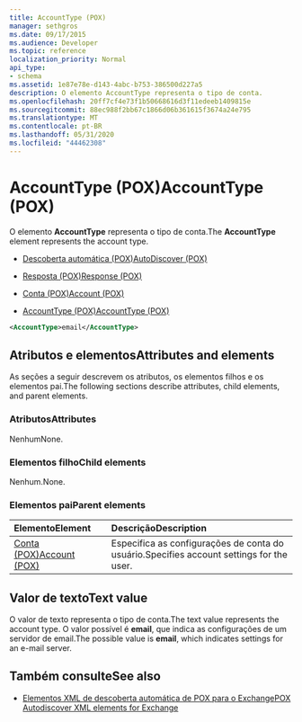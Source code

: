 ```yaml
---
title: AccountType (POX)
manager: sethgros
ms.date: 09/17/2015
ms.audience: Developer
ms.topic: reference
localization_priority: Normal
api_type:
- schema
ms.assetid: 1e87e78e-d143-4abc-b753-386500d227a5
description: O elemento AccountType representa o tipo de conta.
ms.openlocfilehash: 20ff7cf4e73f1b50668616d3f11edeeb1409815e
ms.sourcegitcommit: 88ec988f2bb67c1866d06b361615f3674a24e795
ms.translationtype: MT
ms.contentlocale: pt-BR
ms.lasthandoff: 05/31/2020
ms.locfileid: "44462308"
---
```

# <a name="accounttype-pox"></a><span data-ttu-id="a31e0-103">AccountType (POX)</span><span class="sxs-lookup"><span data-stu-id="a31e0-103">AccountType (POX)</span></span>

<span data-ttu-id="a31e0-104">O elemento **AccountType** representa o tipo de conta.</span><span class="sxs-lookup"><span data-stu-id="a31e0-104">The **AccountType** element represents the account type.</span></span> 
  
- [<span data-ttu-id="a31e0-105">Descoberta automática (POX)</span><span class="sxs-lookup"><span data-stu-id="a31e0-105">AutoDiscover (POX)</span></span>](autodiscover-pox.md)
  
- [<span data-ttu-id="a31e0-106">Resposta (POX)</span><span class="sxs-lookup"><span data-stu-id="a31e0-106">Response (POX)</span></span>](response-pox.md)
  
- [<span data-ttu-id="a31e0-107">Conta (POX)</span><span class="sxs-lookup"><span data-stu-id="a31e0-107">Account (POX)</span></span>](account-pox.md)
  
- [<span data-ttu-id="a31e0-108">AccountType (POX)</span><span class="sxs-lookup"><span data-stu-id="a31e0-108">AccountType (POX)</span></span>](accounttype-pox.md)
  
```xml
<AccountType>email</AccountType>
```

## <a name="attributes-and-elements"></a><span data-ttu-id="a31e0-109">Atributos e elementos</span><span class="sxs-lookup"><span data-stu-id="a31e0-109">Attributes and elements</span></span>

<span data-ttu-id="a31e0-110">As seções a seguir descrevem os atributos, os elementos filhos e os elementos pai.</span><span class="sxs-lookup"><span data-stu-id="a31e0-110">The following sections describe attributes, child elements, and parent elements.</span></span>
  
### <a name="attributes"></a><span data-ttu-id="a31e0-111">Atributos</span><span class="sxs-lookup"><span data-stu-id="a31e0-111">Attributes</span></span>

<span data-ttu-id="a31e0-112">Nenhum</span><span class="sxs-lookup"><span data-stu-id="a31e0-112">None.</span></span>
  
### <a name="child-elements"></a><span data-ttu-id="a31e0-113">Elementos filho</span><span class="sxs-lookup"><span data-stu-id="a31e0-113">Child elements</span></span>

<span data-ttu-id="a31e0-114">Nenhum.</span><span class="sxs-lookup"><span data-stu-id="a31e0-114">None.</span></span>
  
### <a name="parent-elements"></a><span data-ttu-id="a31e0-115">Elementos pai</span><span class="sxs-lookup"><span data-stu-id="a31e0-115">Parent elements</span></span>

|<span data-ttu-id="a31e0-116">**Elemento**</span><span class="sxs-lookup"><span data-stu-id="a31e0-116">**Element**</span></span>|<span data-ttu-id="a31e0-117">**Descrição**</span><span class="sxs-lookup"><span data-stu-id="a31e0-117">**Description**</span></span>|
|:-----|:-----|
|[<span data-ttu-id="a31e0-118">Conta (POX)</span><span class="sxs-lookup"><span data-stu-id="a31e0-118">Account (POX)</span></span>](account-pox.md) <br/> |<span data-ttu-id="a31e0-119">Especifica as configurações de conta do usuário.</span><span class="sxs-lookup"><span data-stu-id="a31e0-119">Specifies account settings for the user.</span></span>  <br/> |
   
## <a name="text-value"></a><span data-ttu-id="a31e0-120">Valor de texto</span><span class="sxs-lookup"><span data-stu-id="a31e0-120">Text value</span></span>

<span data-ttu-id="a31e0-121">O valor de texto representa o tipo de conta.</span><span class="sxs-lookup"><span data-stu-id="a31e0-121">The text value represents the account type.</span></span> <span data-ttu-id="a31e0-122">O valor possível é **email**, que indica as configurações de um servidor de email.</span><span class="sxs-lookup"><span data-stu-id="a31e0-122">The possible value is **email**, which indicates settings for an e-mail server.</span></span> 
  
## <a name="see-also"></a><span data-ttu-id="a31e0-123">Também consulte</span><span class="sxs-lookup"><span data-stu-id="a31e0-123">See also</span></span>

- [<span data-ttu-id="a31e0-124">Elementos XML de descoberta automática de POX para o Exchange</span><span class="sxs-lookup"><span data-stu-id="a31e0-124">POX Autodiscover XML elements for Exchange</span></span>](pox-autodiscover-xml-elements-for-exchange.md)

